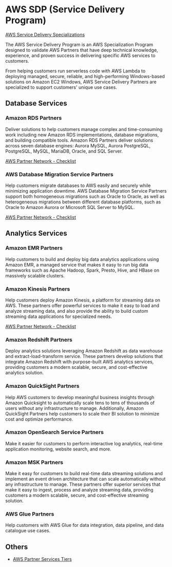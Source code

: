# AWS SDP (Service Delivery Program)

[AWS Service Delivery Specializations](https://aws.amazon.com/partners/programs/service-delivery/)

The AWS Service Delivery Program is an AWS Specialization Program designed to validate AWS Partners that have deep technical knowledge, experience, and proven success in delivering specific AWS services to customers.

From helping customers run serverless code with AWS Lambda to deploying managed, secure, reliable, and high-performing Windows-based solutions on Amazon EC2 Windows, AWS Service Delivery Partners are specialized to support customers' unique use cases.

## Database Services

### Amazon RDS Partners

Deliver solutions to help customers manage complex and time-consuming work including new Amazon RDS implementations, database migrations, and building compatible tools. Amazon RDS Partners deliver solutions across seven database engines: Aurora MySQL, Aurora PostgreSQL, PostgreSQL, MySQL, MariaDB, Oracle, and SQL Server.

[AWS Partner Network - Checklist](https://apn-checklists.s3.amazonaws.com/service-delivery/amazon-rds/CwXqjf5lm.html)

### AWS Database Migration Service Partners

Help customers migrate databases to AWS easily and securely while minimizing application downtime. AWS Database Migration Service Partners support both homogeneous migrations such as Oracle to Oracle, as well as heterogeneous migrations between different database platforms, such as Oracle to Amazon Aurora or Microsoft SQL Server to MySQL.

[AWS Partner Network - Checklist](https://apn-checklists.s3.amazonaws.com/service-delivery/aws-database-migration-service/C7aCIlUJs.html)

## Analytics Services

### Amazon EMR Partners

Help customers to build and deploy big data analytics applications using Amazon EMR, a managed service that makes it easy to run big data frameworks such as Apache Hadoop, Spark, Presto, Hive, and HBase on massively scalable clusters.

### Amazon Kinesis Partners

Help customers deploy Amazon Kinesis, a platform for streaming data on AWS. These partners offer powerful services to make it easy to load and analyze streaming data, and also provide the ability to build custom streaming data applications for specialized needs.

[AWS Partner Network - Checklist](https://apn-checklists.s3.amazonaws.com/service-delivery/amazon-kinesis/C7nF8zJHn.html)

### Amazon Redshift Partners

Deploy analytics solutions leveraging Amazon Redshift as data warehouse and extract-load-transform service. These partners develop solutions that integrate Amazon Redshift with purpose-built AWS analytics services, providing customers a modern scalable, secure, and cost-effective analytics solution.

### Amazon QuickSight Partners

Help AWS customers to develop meaningful business insights through Amazon Quicksight to automatically scale tens to tens of thousands of users without any infrastructure to manage. Additionally, Amazon QuickSight Partners help customers to scale their BI solution to minimize cost and optimize performance.

### Amazon OpenSearch Service Partners

Make it easier for customers to perform interactive log analytics, real-time application monitoring, website search, and more.

### Amazon MSK Partners

Make it easy for customers to build real-time data streaming solutions and implement an event driven architecture that can scale automatically without any infrastructure to manage. These partners offer superior services that make it easy to ingest, process and analyze streaming data, providing customers a modern scalable, secure, and cost-effective streaming solution.

### AWS Glue Partners

Help customers with AWS Glue for data integration, data pipeline, and data catalogue use cases.

## Others

- [AWS Partner Services Tiers](https://aws.amazon.com/partners/services-tiers/)
